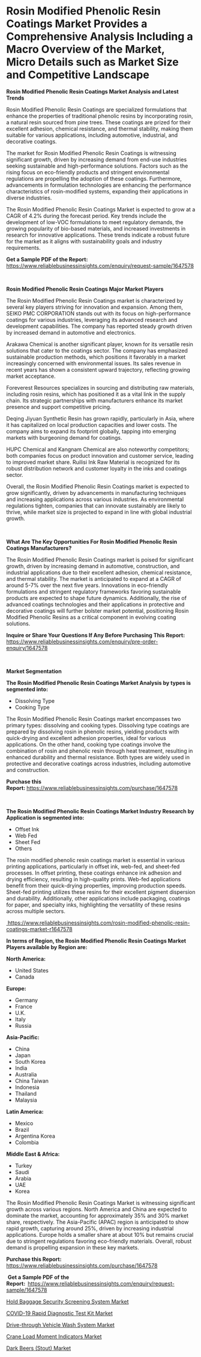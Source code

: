 <p><h1>Rosin Modified Phenolic Resin Coatings Market Provides a Comprehensive Analysis Including a Macro Overview of the Market, Micro Details such as Market Size and Competitive Landscape</h1></p><p><strong>Rosin Modified Phenolic Resin Coatings Market Analysis and Latest Trends</strong></p>
<p><p>Rosin Modified Phenolic Resin Coatings are specialized formulations that enhance the properties of traditional phenolic resins by incorporating rosin, a natural resin sourced from pine trees. These coatings are prized for their excellent adhesion, chemical resistance, and thermal stability, making them suitable for various applications, including automotive, industrial, and decorative coatings.</p><p>The market for Rosin Modified Phenolic Resin Coatings is witnessing significant growth, driven by increasing demand from end-use industries seeking sustainable and high-performance solutions. Factors such as the rising focus on eco-friendly products and stringent environmental regulations are propelling the adoption of these coatings. Furthermore, advancements in formulation technologies are enhancing the performance characteristics of rosin-modified systems, expanding their applications in diverse industries.</p><p>The Rosin Modified Phenolic Resin Coatings Market is expected to grow at a CAGR of 4.2% during the forecast period. Key trends include the development of low-VOC formulations to meet regulatory demands, the growing popularity of bio-based materials, and increased investments in research for innovative applications. These trends indicate a robust future for the market as it aligns with sustainability goals and industry requirements.</p></p>
<p><strong>Get a Sample PDF of the Report:&nbsp;</strong> <a href="https://www.reliablebusinessinsights.com/enquiry/request-sample/1647578?utm_campaign=1138&utm_medium=2&utm_source=Github&utm_content=ia&utm_term=27102024&utm_id=rosin-modified-phenolic-resin-coatings">https://www.reliablebusinessinsights.com/enquiry/request-sample/1647578</a></p>
<p>&nbsp;</p>
<p><strong>Rosin Modified Phenolic Resin Coatings Major Market Players</strong></p>
<p><p>The Rosin Modified Phenolic Resin Coatings market is characterized by several key players striving for innovation and expansion. Among them, SEIKO PMC CORPORATION stands out with its focus on high-performance coatings for various industries, leveraging its advanced research and development capabilities. The company has reported steady growth driven by increased demand in automotive and electronics.</p><p>Arakawa Chemical is another significant player, known for its versatile resin solutions that cater to the coatings sector. The company has emphasized sustainable production methods, which positions it favorably in a market increasingly concerned with environmental issues. Its sales revenue in recent years has shown a consistent upward trajectory, reflecting growing market acceptance.</p><p>Foreverest Resources specializes in sourcing and distributing raw materials, including rosin resins, which has positioned it as a vital link in the supply chain. Its strategic partnerships with manufacturers enhance its market presence and support competitive pricing.</p><p>Deqing Jiyuan Synthetic Resin has grown rapidly, particularly in Asia, where it has capitalized on local production capacities and lower costs. The company aims to expand its footprint globally, tapping into emerging markets with burgeoning demand for coatings.</p><p>HUPC Chemical and Kangnam Chemical are also noteworthy competitors; both companies focus on product innovation and customer service, leading to improved market share. Ruilisi Ink Raw Material is recognized for its robust distribution network and customer loyalty in the inks and coatings sector.</p><p>Overall, the Rosin Modified Phenolic Resin Coatings market is expected to grow significantly, driven by advancements in manufacturing techniques and increasing applications across various industries. As environmental regulations tighten, companies that can innovate sustainably are likely to thrive, while market size is projected to expand in line with global industrial growth.</p></p>
<p>&nbsp;</p>
<p><strong>What Are The Key Opportunities For Rosin Modified Phenolic Resin Coatings Manufacturers?</strong></p>
<p><p>The Rosin Modified Phenolic Resin Coatings market is poised for significant growth, driven by increasing demand in automotive, construction, and industrial applications due to their excellent adhesion, chemical resistance, and thermal stability. The market is anticipated to expand at a CAGR of around 5-7% over the next five years. Innovations in eco-friendly formulations and stringent regulatory frameworks favoring sustainable products are expected to shape future dynamics. Additionally, the rise of advanced coatings technologies and their applications in protective and decorative coatings will further bolster market potential, positioning Rosin Modified Phenolic Resins as a critical component in evolving coating solutions.</p></p>
<p><strong>Inquire or Share Your Questions If Any Before Purchasing This Report:</strong> <a href="https://www.reliablebusinessinsights.com/enquiry/pre-order-enquiry/1647578?utm_campaign=1138&utm_medium=2&utm_source=Github&utm_content=ia&utm_term=27102024&utm_id=rosin-modified-phenolic-resin-coatings">https://www.reliablebusinessinsights.com/enquiry/pre-order-enquiry/1647578</a></p>
<p>&nbsp;</p>
<p><strong>Market Segmentation</strong></p>
<p><strong>The Rosin Modified Phenolic Resin Coatings Market Analysis by types is segmented into:</strong></p>
<p><ul><li>Dissolving Type</li><li>Cooking Type</li></ul></p>
<p><p>The Rosin Modified Phenolic Resin Coatings market encompasses two primary types: dissolving and cooking types. Dissolving type coatings are prepared by dissolving rosin in phenolic resins, yielding products with quick-drying and excellent adhesion properties, ideal for various applications. On the other hand, cooking type coatings involve the combination of rosin and phenolic resin through heat treatment, resulting in enhanced durability and thermal resistance. Both types are widely used in protective and decorative coatings across industries, including automotive and construction.</p></p>
<p><strong>Purchase this Report:&nbsp;</strong><a href="https://www.reliablebusinessinsights.com/purchase/1647578?utm_campaign=1138&utm_medium=2&utm_source=Github&utm_content=ia&utm_term=27102024&utm_id=rosin-modified-phenolic-resin-coatings">https://www.reliablebusinessinsights.com/purchase/1647578</a></p>
<p>&nbsp;</p>
<p><strong>The Rosin Modified Phenolic Resin Coatings Market Industry Research by Application is segmented into:</strong></p>
<p><ul><li>Offset Ink</li><li>Web Fed</li><li>Sheet Fed</li><li>Others</li></ul></p>
<p><p>The rosin modified phenolic resin coatings market is essential in various printing applications, particularly in offset ink, web-fed, and sheet-fed processes. In offset printing, these coatings enhance ink adhesion and drying efficiency, resulting in high-quality prints. Web-fed applications benefit from their quick-drying properties, improving production speeds. Sheet-fed printing utilizes these resins for their excellent pigment dispersion and durability. Additionally, other applications include packaging, coatings for paper, and specialty inks, highlighting the versatility of these resins across multiple sectors.</p></p>
<p><a href="https://www.reliablebusinessinsights.com/rosin-modified-phenolic-resin-coatings-market-r1647578?utm_campaign=1138&utm_medium=2&utm_source=Github&utm_content=ia&utm_term=27102024&utm_id=rosin-modified-phenolic-resin-coatings">&nbsp;https://www.reliablebusinessinsights.com/rosin-modified-phenolic-resin-coatings-market-r1647578</a></p>
<p><strong>In terms of Region, the Rosin Modified Phenolic Resin Coatings Market Players available by Region are:</strong></p>
<p>
    <p> <strong> North America: </strong>
        <ul>
            <li>United States</li>
            <li>Canada</li>
        </ul>
        </p> 
    <p> <strong> Europe: </strong>
        <ul>
            <li>Germany</li>
            <li>France</li>
            <li>U.K.</li>
            <li>Italy</li>
            <li>Russia</li>
        </ul>
        </p> 
    <p> <strong> Asia-Pacific: </strong>
        <ul>
            <li>China</li>
            <li>Japan</li>
            <li>South Korea</li>
            <li>India</li>
            <li>Australia</li>
            <li>China Taiwan</li>
            <li>Indonesia</li>
            <li>Thailand</li>
            <li>Malaysia</li>
        </ul>
        </p> 
    <p> <strong> Latin America: </strong>
        <ul>
            <li>Mexico</li>
            <li>Brazil</li>
            <li>Argentina Korea</li>
            <li>Colombia</li>
        </ul>
        </p> 
    <p> <strong> Middle East & Africa: </strong>
        <ul>
            <li>Turkey</li>
            <li>Saudi</li>
            <li>Arabia</li>
            <li>UAE</li>
            <li>Korea</li>
        </ul>
    </p>
    </p>
<p><p>The Rosin Modified Phenolic Resin Coatings Market is witnessing significant growth across various regions. North America and China are expected to dominate the market, accounting for approximately 35% and 30% market share, respectively. The Asia-Pacific (APAC) region is anticipated to show rapid growth, capturing around 25%, driven by increasing industrial applications. Europe holds a smaller share at about 10% but remains crucial due to stringent regulations favoring eco-friendly materials. Overall, robust demand is propelling expansion in these key markets.</p></p>
<p><strong>Purchase this Report: </strong><a href="https://www.reliablebusinessinsights.com/purchase/1647578?utm_campaign=1138&utm_medium=2&utm_source=Github&utm_content=ia&utm_term=27102024&utm_id=rosin-modified-phenolic-resin-coatings">https://www.reliablebusinessinsights.com/purchase/1647578</a></p>
<p>&nbsp;<strong>Get a Sample PDF of the Report:&nbsp;&nbsp;</strong><a href="https://www.reliablebusinessinsights.com/enquiry/request-sample/1647578?utm_campaign=1138&utm_medium=2&utm_source=Github&utm_content=ia&utm_term=27102024&utm_id=rosin-modified-phenolic-resin-coatings">https://www.reliablebusinessinsights.com/enquiry/request-sample/1647578</a></p>
<p><strong></strong></p>
<p><p><a href="https://issuu.com/reportprime-2/docs/hold-baggage-security-screening-system-market-size?utm_campaign=1138&utm_medium=2&utm_source=Github&utm_content=ia&utm_term=27102024&utm_id=rosin-modified-phenolic-resin-coatings">Hold Baggage Security Screening System Market</a></p><p><a href="https://github.com/khloet8sawender/Market-Research-Report-List-1/blob/main/covid-19-rapid-diagnostic-test-kit-market.md?utm_campaign=1138&utm_medium=2&utm_source=Github&utm_content=ia&utm_term=27102024&utm_id=rosin-modified-phenolic-resin-coatings">COVID-19 Rapid Diagnostic Test Kit Market</a></p><p><a href="https://issuu.com/reportprime-2/docs/drive-through-vehicle-wash-system-m_78b726d8cf6655?utm_campaign=1138&utm_medium=2&utm_source=Github&utm_content=ia&utm_term=27102024&utm_id=rosin-modified-phenolic-resin-coatings">Drive-through Vehicle Wash System Market</a></p><p><a href="https://www.linkedin.com/pulse/crane-load-moment-indicators-market-research-report-exploring-wzede?utm_campaign=1138&utm_medium=2&utm_source=Github&utm_content=ia&utm_term=27102024&utm_id=rosin-modified-phenolic-resin-coatings">Crane Load Moment Indicators Market</a></p><p><a href="https://www.linkedin.com/pulse/in-depth-dark-beers-stout-market-review-size-share-62cagr-mwxae?utm_campaign=1138&utm_medium=2&utm_source=Github&utm_content=ia&utm_term=27102024&utm_id=rosin-modified-phenolic-resin-coatings">Dark Beers (Stout) Market</a></p></p>